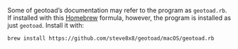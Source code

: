 Some of geotoad’s documentation may refer to the program as `geotoad.rb`. If installed with this [Homebrew](https://brew.sh) formula, however, the program is installed as just `geotoad`. Install it with:

```bash
brew install https://github.com/steve8x8/geotoad/macOS/geotoad.rb
```